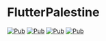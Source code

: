# FlutterPalestine

[![Pub](https://img.shields.io/badge/localize%20and%20translate-pub-blue)](https://pub.dev/packages/localize_and_translate)
[![Pub](https://img.shields.io/badge/print_color-pub-blue)](https://pub.dev/packages/print_color)
[![Pub](https://img.shields.io/badge/User%20Auth-pub-blue)](https://pub.dev/packages/user_auth)
[![Pub](https://img.shields.io/badge/Fluxxer%20Hex%20Color-pub-blue)](https://pub.dev/packages/flutter_hex_color)

